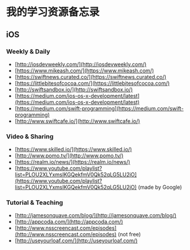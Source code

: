 # 我的学习资源备忘录
## iOS
### Weekly & Daily
- [http://iosdevweekly.com/](http://iosdevweekly.com/)
- [https://www.mikeash.com/](https://www.mikeash.com/)
- [https://swiftnews.curated.co/](https://swiftnews.curated.co/)
- [https://littlebitesofcocoa.com/](https://littlebitesofcocoa.com/)
- [http://swiftsandbox.io/](http://swiftsandbox.io/)
- [https://medium.com/ios-os-x-development/latest](https://medium.com/ios-os-x-development/latest)
- [https://medium.com/swift-programming](https://medium.com/swift-programming)
- [http://www.swiftcafe.io/](http://www.swiftcafe.io/)

### Video & Sharing
- [https://www.skilled.io/](https://www.skilled.io/)
- [http://www.pomo.tv/](http://www.pomo.tv/)
- [https://realm.io/news/](https://realm.io/news/)
- [https://www.youtube.com/playlist?list=PLOU2XLYxmsIKGQekfmV0Qk52qLG5LU2jO](https://www.youtube.com/playlist?list=PLOU2XLYxmsIKGQekfmV0Qk52qLG5LU2jO) (made by Google)

### Tutorial & Teaching
- [http://jamesonquave.com/blog/](http://jamesonquave.com/blog/)
- [http://appcoda.com/](http://appcoda.com/)
- [http://www.nsscreencast.com/episodes](http://www.nsscreencast.com/episodes) (not free)
- [http://useyourloaf.com/](http://useyourloaf.com/)

